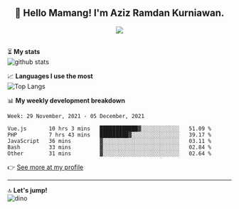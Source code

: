 <h2 align="center">👋 Hello Mamang! I'm Aziz Ramdan Kurniawan.</h2>  
<p align="center">
  <img src="https://komarev.com/ghpvc/?username=azizramdan"> <br><br>
</p>
    
⏳ **My stats**  
![github stats](https://github-readme-stats.vercel.app/api?username=azizramdan&show_icons=true&count_private=true&title_color=000&hide_border=true&hide_title=true)  

📈 **Languages I use the most**  
![Top Langs](https://github-readme-stats.vercel.app/api/top-langs/?username=azizramdan&layout=compact&langs_count=6&hide=tsql&hide_border=true&hide_title=true&exclude_repo=Futsal-Go,Futsal-Go-Admin,Sistem-Informasi-Sensus-Harian-Rawat-Inap)  

📊 **My weekly development breakdown**
<!--START_SECTION:waka-->
```text
Week: 29 November, 2021 - 05 December, 2021

Vue.js       10 hrs 3 mins   ████████████▓░░░░░░░░░░░░   51.09 % 
PHP          7 hrs 43 mins   █████████▓░░░░░░░░░░░░░░░   39.17 % 
JavaScript   36 mins         ▓░░░░░░░░░░░░░░░░░░░░░░░░   03.11 % 
Bash         33 mins         ▓░░░░░░░░░░░░░░░░░░░░░░░░   02.84 % 
Other        31 mins         ▓░░░░░░░░░░░░░░░░░░░░░░░░   02.64 % 
```
<!--END_SECTION:waka-->
👉 [See more at my profile](https://wakatime.com/@azizramdan)
***
🔝 **Let's jump!**  
![dino](https://raw.githubusercontent.com/azizramdan/azizramdan/master/dino.gif)  
